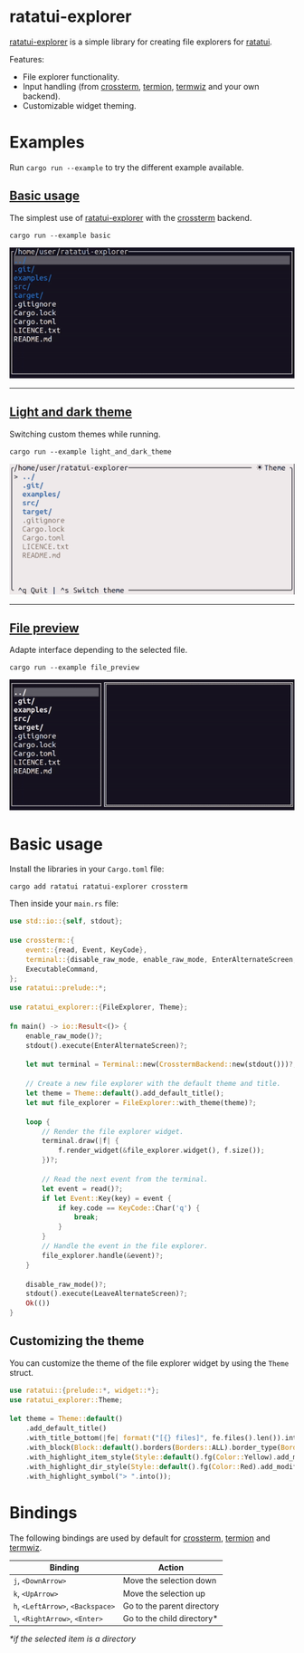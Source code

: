 # ratatui-explorer

[ratatui-explorer](https://crates.io/crates/ratatui-explorer) is a simple library for creating file explorers for [ratatui](https://github.com/ratatui-org/ratatui).

Features:
- File explorer functionality.
- Input handling (from [crossterm](https://docs.rs/crossterm/latest/crossterm/), [termion](https://docs.rs/termion/latest/termion/), [termwiz](https://docs.rs/termwiz/latest/termwiz/) and your own backend).
- Customizable widget theming.

# Examples

Run `cargo run --example` to try the different example available.

## [Basic usage](examples/basic.rs)
The simplest use of [ratatui-explorer](https://crates.io/crates/ratatui-explorer) with the [crossterm](https://docs.rs/crossterm/latest/crossterm/) backend.


```shell
cargo run --example basic
```

![basic usage demonstration](assets/basic.gif)

---

## [Light and dark theme](examples/light_and_dark_theme.rs)
Switching custom themes while running.

```shell
cargo run --example light_and_dark_theme
```

![theme swithing demonstration](assets/light_and_dark_theme.gif)

---

## [File preview](examples/file_preview.rs)
Adapte interface depending to the selected file.

```shell
cargo run --example file_preview
```

![file preview demonstration](assets/file_preview.gif)


# Basic usage
Install the libraries in your `Cargo.toml` file:
```plaintext
cargo add ratatui ratatui-explorer crossterm
```
Then inside your `main.rs` file:
```rust
use std::io::{self, stdout};

use crossterm::{
    event::{read, Event, KeyCode},
    terminal::{disable_raw_mode, enable_raw_mode, EnterAlternateScreen, LeaveAlternateScreen},
    ExecutableCommand,
};
use ratatui::prelude::*;

use ratatui_explorer::{FileExplorer, Theme};

fn main() -> io::Result<()> {
    enable_raw_mode()?;
    stdout().execute(EnterAlternateScreen)?;

    let mut terminal = Terminal::new(CrosstermBackend::new(stdout()))?;

    // Create a new file explorer with the default theme and title.
    let theme = Theme::default().add_default_title();
    let mut file_explorer = FileExplorer::with_theme(theme)?;

    loop {
        // Render the file explorer widget.
        terminal.draw(|f| {
            f.render_widget(&file_explorer.widget(), f.size());
        })?;

        // Read the next event from the terminal.
        let event = read()?;
        if let Event::Key(key) = event {
            if key.code == KeyCode::Char('q') {
                break;
            }
        }
        // Handle the event in the file explorer.
        file_explorer.handle(&event)?;
    }

    disable_raw_mode()?;
    stdout().execute(LeaveAlternateScreen)?;
    Ok(())
}
```

## Customizing the theme
You can customize the theme of the file explorer widget by using the `Theme` struct.
```rust
use ratatui::{prelude::*, widget::*};
use ratatui_explorer::Theme;

let theme = Theme::default()
    .add_default_title()
    .with_title_bottom(|fe| format!("[{} files]", fe.files().len()).into())
    .with_block(Block::default().borders(Borders::ALL).border_type(BorderType::Rounded))
    .with_highlight_item_style(Style::default().fg(Color::Yellow).add_modifier(Modifier::BOLD))
    .with_highlight_dir_style(Style::default().fg(Color::Red).add_modifier(Modifier::BOLD))
    .with_highlight_symbol("> ".into());
```

# Bindings

The following bindings are used by default for [crossterm](https://docs.rs/crossterm/latest/crossterm/), 
[termion](https://docs.rs/termion/latest/termion/) and [termwiz](https://docs.rs/termwiz/latest/termwiz/).

| Binding                           | Action                     |
|-----------------------------------|----------------------------|
| `j`, `<DownArrow>`                | Move the selection down    |
| `k`, `<UpArrow>`                  | Move the selection up      |
| `h`, `<LeftArrow>`, `<Backspace>` | Go to the parent directory |
| `l`, `<RightArrow>`, `<Enter>`    | Go to the child directory* |

_*if the selected item is a directory_